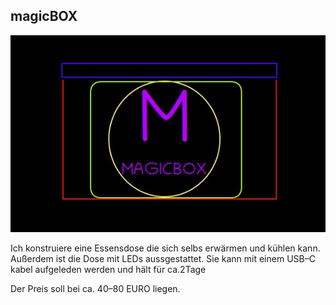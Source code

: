 ## magicBOX

![](magicBOX.jpg)


Ich konstruiere eine Essensdose die sich selbs erwärmen und kühlen kann.
Außerdem ist die Dose mit LEDs aussgestattet.
Sie kann mit einem USB–C kabel aufgeleden werden und hält für ca.2Tage

Der Preis soll bei ca. 40–80 EURO liegen.

